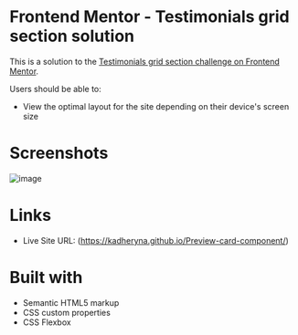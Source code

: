 # Frontend Mentor - Testimonials grid section solution

This is a solution to the [Testimonials grid section challenge on Frontend Mentor](https://www.frontendmentor.io/challenges/testimonials-grid-section-Nnw6J7Un7).

Users should be able to:

- View the optimal layout for the site depending on their device's screen size

# Screenshots

![image](https://user-images.githubusercontent.com/72280779/132950581-7bad4235-c2b7-4440-9a26-6ec41d1fcec7.png)


# Links

- Live Site URL: (https://kadheryna.github.io/Preview-card-component/)

# Built with

- Semantic HTML5 markup
- CSS custom properties
- CSS Flexbox

